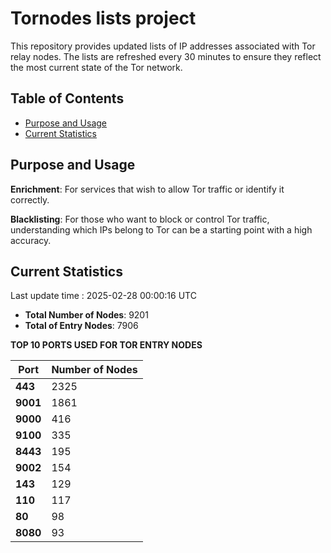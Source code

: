 # Tornodes lists project

This repository provides updated lists of IP addresses associated with Tor relay nodes. The lists are refreshed every 30 minutes to ensure they reflect the most current state of the Tor network.

## Table of Contents

- [Purpose and Usage](#purpose-and-usage)
- [Current Statistics](#current-statistics)


## Purpose and Usage

**Enrichment**: For services that wish to allow Tor traffic or identify it correctly.

**Blacklisting**: For those who want to block or control Tor traffic, understanding which IPs belong to Tor can be a starting point with a high accuracy.

## Current Statistics

Last update time : 2025-02-28 00:00:16 UTC

- **Total Number of Nodes**: 9201
- **Total of Entry Nodes**: 7906

**TOP 10 PORTS USED FOR TOR ENTRY NODES**

| **Port** | **Number of Nodes** |
|------|-----------------|
| **443**   | 2325  |
| **9001**   | 1861  |
| **9000**   | 416  |
| **9100**   | 335  |
| **8443**   | 195  |
| **9002**   | 154  |
| **143**   | 129  |
| **110**   | 117  |
| **80**   | 98  |
| **8080**   | 93  |

